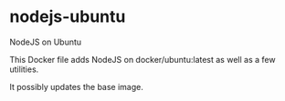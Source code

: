 # nodejs-ubuntu
NodeJS on Ubuntu 

This Docker file adds NodeJS on docker/ubuntu:latest
as well as a few utilities.

It possibly updates the base image.

